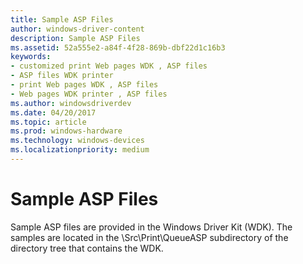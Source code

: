 ```yaml
---
title: Sample ASP Files
author: windows-driver-content
description: Sample ASP Files
ms.assetid: 52a555e2-a84f-4f28-869b-dbf22d1c16b3
keywords:
- customized print Web pages WDK , ASP files
- ASP files WDK printer
- print Web pages WDK , ASP files
- Web pages WDK printer , ASP files
ms.author: windowsdriverdev
ms.date: 04/20/2017
ms.topic: article
ms.prod: windows-hardware
ms.technology: windows-devices
ms.localizationpriority: medium
---
```


# Sample ASP Files





Sample ASP files are provided in the Windows Driver Kit (WDK). The samples are located in the \\Src\\Print\\QueueASP subdirectory of the directory tree that contains the WDK.

 

 





